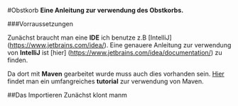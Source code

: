 #Obstkorb
__Eine Anleitung zur verwendung des Obstkorbs.__


###Vorraussetzungen

Zunächst braucht man eine __IDE__ ich benutze z.B [IntelliJ] (https://www.jetbrains.com/idea/).
Eine genauere Anleitung zur verwendung von __IntelliJ__ ist [hier] (https://www.jetbrains.com/idea/documentation/) zu finden.


Da dort mit __Maven__ gearbeitet wurde muss auch dies vorhanden sein.
[Hier](https://maven.apache.org/guides/getting-started/index.html) findet man ein umfangreiches __tutorial__ zur verwendung von Maven.

##Das Importieren
Zunächst klont manm 
